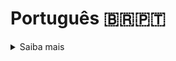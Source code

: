 # Português 🇧🇷🇵🇹

<details>
  <summary>
    Saiba mais
  </summary>
  
  # Trybers And Dragons
Projeto da Trybe - Bloco 27 - Jogo de RPG com tema medieval feito com TypeScript.

## 🚀 Tecnologias
> Este projeto foi desenvolvido com:

- TypeScript
- POO
- SOLID

## 📌 Habilidades
> Habilidades desenvolvidas:

- Programar em linguagem TypeScript;
- Desenvolver classes e objetos;
- Exercitar conceitos de classes abstratas e conceitos de SOLID.

## ⬇️ Instalando dependências

```bash
npm install
``` 

## ⚡ Executando a aplicação

```bash
npm start
``` 
